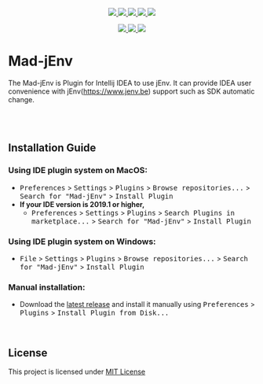 <p align="center">
  <a href="https://plugins.jetbrains.com/plugin/12761-mad-jenv" target="_blank">
    <img src="https://img.shields.io/jetbrains/plugin/v/12761-mad-jenv?label=Mad-jEnv">
  </a>
  <a href="https://plugins.jetbrains.com/plugin/12761-mad-jenv" target="_blank">
    <img src="https://img.shields.io/jetbrains/plugin/d/12761-mad-jenv">
  </a>
  <a href="https://github.com/madplay/Mad-jEnv/issues">
    <img src="https://img.shields.io/github/issues-raw/madplay/Mad-jEnv">
  </a>
  <a href="https://github.com/madplay/Mad-jEnv/issues?q=is%3Aissue+is%3Aclosed">
    <img src="https://img.shields.io/github/issues-closed-raw/madplay/Mad-jEnv">
  </a>
  <a href="https://github.com/madplay/MadJenvPlugin/blob/master/LICENSE.md">
    <img src="https://img.shields.io/badge/License-MIT-blue.svg">
  </a>
</p>
<p align="center">
  <a href="http://github.com/madplay">
    <img src="https://img.shields.io/github/stars/madplay/Mad-jEnv?style=social">
  </a>
  <a href="http://github.com/madplay" target="_blank">
    <img src="https://img.shields.io/github/followers/madplay?style=social">
  </a>
  <img src="https://img.shields.io/github/forks/madplay/Mad-jEnv?style=social">
</p>

# Mad-jEnv
The Mad-jEnv is Plugin for Intellij IDEA to use jEnv.
It can provide IDEA user convenience with jEnv(https://www.jenv.be) support such as SDK automatic change.

<br/><br/>

## Installation Guide
###  Using IDE plugin system on MacOS:
- <kbd>Preferences</kbd> > <kbd>Settings</kbd> > <kbd>Plugins</kbd> > <kbd>Browse repositories...</kbd> > <kbd>Search for "Mad-jEnv"</kbd> > <kbd>Install Plugin</kbd>
- **If your IDE version is 2019.1 or higher,** 
  - <kbd>Preferences</kbd> > <kbd>Settings</kbd> > <kbd>Plugins</kbd> > <kbd>Search Plugins in marketplace...</kbd> > <kbd>Search for "Mad-jEnv"</kbd> > <kbd>Install Plugin</kbd>
### Using IDE plugin system on Windows:
- <kbd>File</kbd> > <kbd>Settings</kbd> > <kbd>Plugins</kbd> > <kbd>Browse repositories...</kbd> > <kbd>Search for "Mad-jEnv"</kbd> > <kbd>Install Plugin</kbd>
### Manual installation:
- Download the [latest release](https://github.com/madplay/Mad-jEnv/releases/latest) and install it manually using <kbd>Preferences</kbd> > <kbd>Plugins</kbd> > <kbd>Install Plugin from Disk...</kbd>
  
<br/>
   
## License
This project is licensed under [MIT License](https://github.com/madplay/MadJenvPlugin/blob/master/LICENSE.md)

